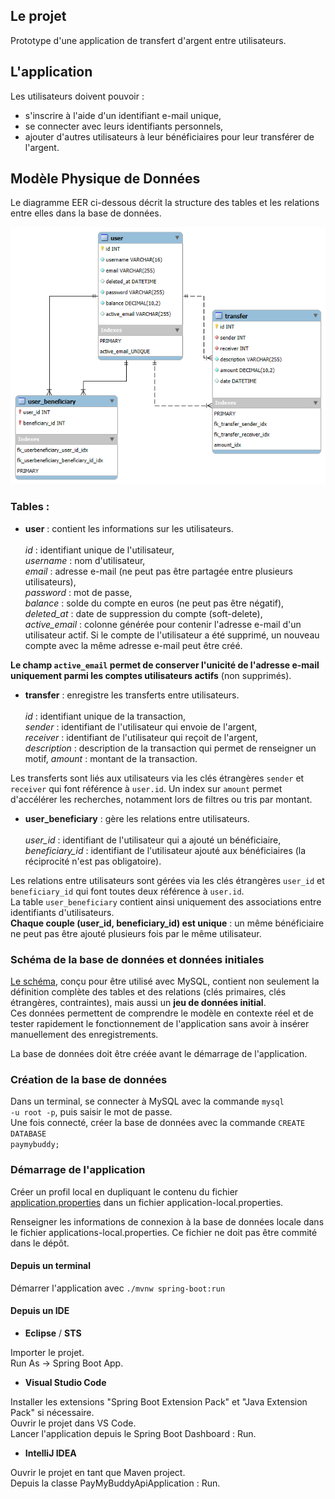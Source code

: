 ## Le projet

Prototype d'une application de transfert d'argent entre utilisateurs. 

## L'application

Les utilisateurs doivent pouvoir :
 - s'inscrire à l'aide d'un identifiant e-mail unique,
 - se connecter avec leurs identifiants personnels,
 - ajouter d'autres utilisateurs à leur bénéficiaires pour leur transférer de l'argent. 

## Modèle Physique de Données

Le diagramme EER ci-dessous décrit la structure des tables et les relations entre elles dans la base de données.

![alt text](paymybuddy.png)

### Tables :
- **user** : contient les informations sur les utilisateurs.<br>  
*id* : identifiant unique de l'utilisateur,<br>
*username* : nom d'utilisateur,<br>
*email* : adresse e-mail (ne peut pas être partagée entre plusieurs utilisateurs),<br>
*password* : mot de passe,<br>
*balance* : solde du compte en euros (ne peut pas être négatif),<br>
*deleted_at* : date de suppression du compte (soft-delete),<br>
*active_email* : colonne générée pour contenir l'adresse e-mail d'un utilisateur actif. Si le compte de l'utilisateur a été supprimé, un nouveau compte avec la même adresse e-mail peut être créé.<br>

**Le champ `active_email` permet de conserver l'unicité de l'adresse e-mail uniquement parmi les comptes utilisateurs actifs** (non supprimés).   
   
- **transfer** : enregistre les transferts entre utilisateurs.<br>  
*id* : identifiant unique de la transaction,<br>
*sender* : identifiant de l'utilisateur qui envoie de l'argent,<br>
*receiver* : identifiant de l'utilisateur qui reçoit de l'argent,<br>
*description* : description de la transaction qui permet de renseigner un motif,
*amount* : montant de la transaction.<br>
  
Les transferts sont liés aux utilisateurs via les clés étrangères `sender` et `receiver` qui font référence à `user.id`. 
Un index sur `amount` permet d'accélérer les recherches, notamment lors de filtres ou tris par montant.
   
- **user_beneficiary** : gère les relations entre utilisateurs.<br>  
*user_id* : identifiant de l'utilisateur qui a ajouté un bénéficiaire,<br>
*beneficiary_id* : identifiant de l'utilisateur ajouté aux bénéficiaires (la réciprocité n'est pas obligatoire).<br>
   
Les relations entre utilisateurs sont gérées via les clés étrangères `user_id` et `beneficiary_id` qui font toutes deux référence à `user.id`.<br>
La table `user_beneficiary` contient ainsi uniquement des associations entre identifiants d'utilisateurs.<br>
**Chaque couple (user_id, beneficiary_id) est unique** : un même bénéficiaire ne peut pas être ajouté plusieurs fois par le même utilisateur.<br>

### Schéma de la base de données et données initiales

[Le schéma](src/main/resources/schema.sql), conçu pour être utilisé avec MySQL, contient non seulement la définition complète des tables et des relations (clés primaires, clés étrangères, contraintes), mais aussi un **jeu de données initial**.  
Ces données permettent de comprendre le modèle en contexte réel et de tester rapidement le fonctionnement de l'application sans avoir à insérer manuellement des enregistrements. 

La base de données doit être créée avant le démarrage de l'application. 

### Création de la base de données

Dans un terminal, se connecter à MySQL avec la commande <code>mysql -u root -p</code>, puis saisir le mot de passe.<br>
Une fois connecté, créer la base de données avec la commande <code>CREATE DATABASE paymybuddy;</code>

### Démarrage de l'application

Créer un profil local en dupliquant le contenu du fichier [application.properties](src/main/resources/application.properties) dans un fichier application-local.properties. 

Renseigner les informations de connexion à la base de données locale dans le fichier applications-local.properties. Ce fichier ne doit pas être commité dans le dépôt.

#### Depuis un terminal

Démarrer l'application avec <code>./mvnw spring-boot:run</code>

#### Depuis un IDE
 - **Eclipse** / **STS**

Importer le projet.  
Run As -> Spring Boot App.

 - **Visual Studio Code**

Installer les extensions "Spring Boot Extension Pack" et "Java Extension Pack" si nécessaire.   
Ouvrir le projet dans VS Code.  
Lancer l'application depuis le Spring Boot Dashboard : Run. 

 - **IntelliJ IDEA**

Ouvrir le projet en tant que Maven project.  
Depuis la classe PayMyBuddyApiApplication : Run. 